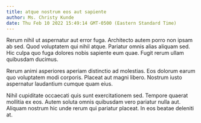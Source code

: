 ```yaml
---
title: atque nostrum eos aut sapiente
author: Ms. Christy Kunde
date: Thu Feb 10 2022 15:49:14 GMT-0500 (Eastern Standard Time)
---
```

Rerum nihil ut aspernatur aut error fuga. Architecto autem porro non ipsam ab sed. Quod voluptatem qui nihil atque. Pariatur omnis alias aliquam sed. Hic culpa quo fuga dolores nobis sapiente eum quae. Fugit rerum ullam quibusdam ducimus.

 Rerum animi asperiores aperiam distinctio ad molestias. Eos dolorum earum quo voluptatem modi corporis. Placeat aut magni libero. Nostrum iusto aspernatur laudantium cumque quam eius.

 Nihil cupiditate occaecati quis sunt exercitationem sed. Tempore quaerat mollitia ex eos. Autem soluta omnis quibusdam vero pariatur nulla aut. Aliquam nostrum hic unde rerum qui pariatur placeat. In eos beatae deleniti at.